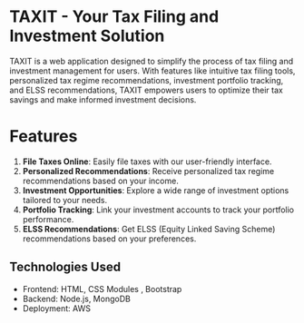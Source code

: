 # TAXIT - Your Tax Filing and Investment Solution
TAXIT is a web application designed to simplify the process of tax filing and investment management for users. With features like intuitive tax filing tools, personalized tax regime recommendations, investment portfolio tracking, and ELSS recommendations, TAXIT empowers users to optimize their tax savings and make informed investment decisions.

# Features
1. **File Taxes Online**: Easily file taxes with our user-friendly interface.
2. **Personalized Recommendations**: Receive personalized tax regime recommendations based on your income.
3. **Investment Opportunities**: Explore a wide range of investment options tailored to your needs.
4. **Portfolio Tracking**: Link your investment accounts to track your portfolio performance.
5. **ELSS Recommendations**: Get ELSS (Equity Linked Saving Scheme) recommendations based on your preferences.

## Technologies Used

* Frontend: HTML, CSS Modules , Bootstrap
* Backend: Node.js, MongoDB
* Deployment: AWS
